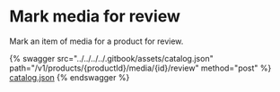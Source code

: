 # Mark media for review

Mark an item of media for a product for review.

{% swagger src="../../../../.gitbook/assets/catalog.json" path="/v1/products/{productId}/media/{id}/review" method="post" %}
[catalog.json](../../../../.gitbook/assets/catalog.json)
{% endswagger %}
